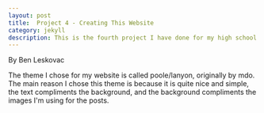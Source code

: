 ```yaml
---
layout: post
title:  Project 4 - Creating This Website
category: jekyll 
description: This is the fourth project I have done for my high school web design class
---
```


By Ben Leskovac

  The theme I chose for my website is called poole/lanyon, originally by mdo. The main reason I chose this theme is because it is quite nice and simple, the text compliments the background, and the background compliments the images I'm using for the posts.
